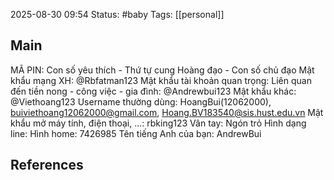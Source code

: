 
2025-08-30 09:54
Status: #baby
Tags: [[personal]]
## Main

MÃ PIN: Con số yêu thích  - Thứ tự cung Hoàng đạo - Con số chủ đạo
Mật khẩu mạng XH: @Rbfatman123
Mật khẩu tài khoản quan trọng: Liên quan đến tiền nong - công việc - gia đình: @Andrewbui123
Mật khẩu khác: @Viethoang123
Username thường dùng: HoangBui(12062000), buiviethoang12062000@gmail.com, Hoang.BV183540@sis.hust.edu.vn
Mật khẩu mở máy tính, điện thoại, ...: rbking123
Vân tay: Ngón trỏ
Hình dạng line: Hình home: 7426985
Tên tiếng Anh của bạn: AndrewBui

## References
